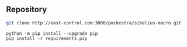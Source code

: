 
## Repository

```bash
git clone http://east-control.com:3000/pockestra/sibelius-macro.git
```

```
python -m pip install --upgrade pip
pip install -r requirements.pip
```


